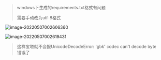> windows下生成的requirements.txt格式有问题
>
> 需要手动改为utf-8格式

![image-20220507002606360](C:\Users\Administrator\AppData\Roaming\Typora\typora-user-images\image-20220507002606360.png)

![image-20220507002619431](C:\Users\Administrator\AppData\Roaming\Typora\typora-user-images\image-20220507002619431.png)

> 这样宝塔就不会报UnicodeDecodeError: 'gbk' codec can't decode byte错误了